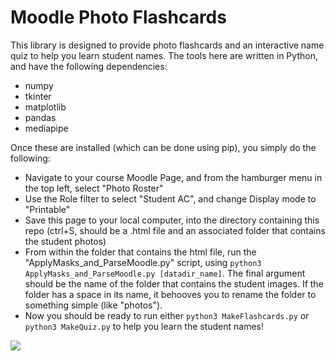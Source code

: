 # Moodle Photo Flashcards

This library is designed to provide photo flashcards and an interactive name quiz to help you learn student names. The tools here are written in Python, and have the following dependencies:

- numpy
- tkinter
- matplotlib
- pandas
- mediapipe

Once these are installed (which can be done using pip), you simply do the following:

- Navigate to your course Moodle Page, and from the hamburger menu in the top left, select "Photo Roster"
- Use the Role filter to select "Student AC", and change Display mode to "Printable"
- Save this page to your local computer, into the directory containing this repo (ctrl+S, should be a .html file and an associated folder that contains the student photos)
- From within the folder that contains the html file, run the "ApplyMasks_and_ParseMoodle.py" script, using `python3 ApplyMasks_and_ParseMoodle.py [datadir_name]`. The final argument should be the name of the folder that contains the student images. If the folder has a space in its name, it behooves you to rename the folder to something simple (like "photos").
- Now you should be ready to run either `python3 MakeFlashcards.py` or `python3 MakeQuiz.py` to help you learn the student names!

![](https://github.com/nholschuh/Moodle_StudentPhoto_Flashcards/Example_NameQuiz.gif)
